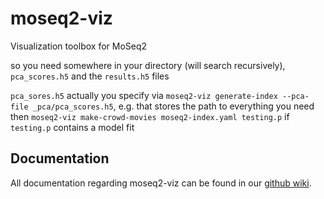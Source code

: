 # moseq2-viz
Visualization toolbox for MoSeq2

so you need somewhere in your directory (will search recursively), `pca_scores.h5` and the `results.h5` files

`pca_sores.h5` actually you specify via `moseq2-viz generate-index --pca-file _pca/pca_scores.h5`, e.g.
that stores the path to everything you need
then `moseq2-viz make-crowd-movies moseq2-index.yaml testing.p` if `testing.p` contains a model fit


## Documentation

All documentation regarding moseq2-viz can be found in our [github wiki](https://github.com/dattalab/moseq2-viz/wiki).

